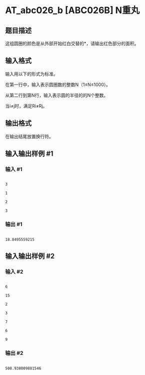 # AT_abc026_b [ABC026B] N重丸

## 题目描述

这组圆圈的颜色是从外部开始红白交替的*，请输出红色部分的面积。

## 输入格式

输入用以下的形式为标准。

在第一行中，输入表示圆圈数的整数N（1≤N≤1000）。

从第二行到第N行，输入表示圆的半径的的N个整数。

当i≠j时，满足Ri≠Rj。

## 输出格式

在输出结尾放置换行符。

## 输入输出样例 #1

### 输入 #1

```
3
1
2
3
```

### 输出 #1

```
18.8495559215
```

## 输入输出样例 #2

### 输入 #2

```
6
15
2
3
7
6
9
```

### 输出 #2

```
508.938009881546
```